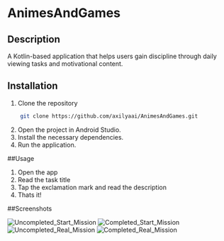 # AnimesAndGames

## Description
A Kotlin-based application that helps users gain discipline through daily viewing tasks and motivational content.

## Installation
1. Clone the repository
```sh
    git clone https://github.com/axilyaai/AnimesAndGames.git
 ```
2. Open the project in Android Studio.
3. Install the necessary dependencies.
4. Run the application.

##Usage
1. Open the app
2. Read the task title
3. Tap the exclamation mark and read the description
4. Thats it!

##Screenshots


![Uncompleted_Start_Mission](https://github.com/user-attachments/assets/0c0aa34f-d7e8-48b0-9789-d32812a53519)
![Completed_Start_Mission](https://github.com/user-attachments/assets/7be9000d-a7f7-4aef-a3fc-06bfff654b16)
![Uncompleted_Real_Mission](https://github.com/user-attachments/assets/6d6654af-5d30-4b9b-8305-40f7a0804adf)
![Completed_Real_Mission](https://github.com/user-attachments/assets/1ea4b98f-e5b9-4705-bf15-23a5de30aa34)
